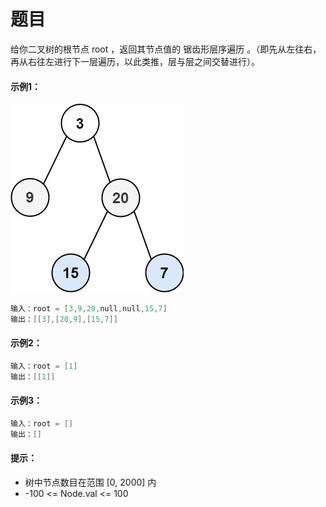 # 题目
给你二叉树的根节点 root ，返回其节点值的 锯齿形层序遍历 。（即先从左往右，再从右往左进行下一层遍历，以此类推，层与层之间交替进行）。

#### 示例1：
![图片](../Images/0103.jpg)
```c++
输入：root = [3,9,20,null,null,15,7]
输出：[[3],[20,9],[15,7]]
```

#### 示例2：

```c++
输入：root = [1]
输出：[[1]]
```

#### 示例3：

```c++
输入：root = []
输出：[]
```


#### 提示：

* 树中节点数目在范围 [0, 2000] 内
* -100 <= Node.val <= 100